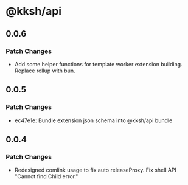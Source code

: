 # @kksh/api

## 0.0.6

### Patch Changes

- Add some helper functions for template worker extension building. Replace rollup with bun.

## 0.0.5

### Patch Changes

- ec47e1e: Bundle extension json schema into @kksh/api bundle

## 0.0.4

### Patch Changes

- Redesigned comlink usage to fix auto releaseProxy. Fix shell API "Cannot find Child error."
